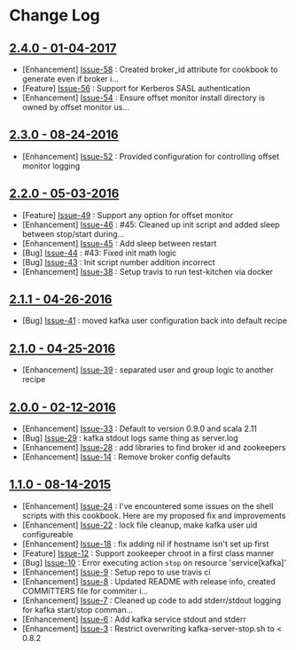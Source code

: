 Change Log
==========

[2.4.0 - 01-04-2017](https://github.com/cerner/cerner_kafka/issues?milestone=9&state=closed)
--------------------------------------------------------------------------------------------

  * [Enhancement] [Issue-58](https://github.com/cerner/cerner_kafka/issues/58) : Created broker_id attribute for cookbook to generate even if broker i…
  * [Feature] [Issue-56](https://github.com/cerner/cerner_kafka/issues/56) : Support for Kerberos SASL authentication
  * [Enhancement] [Issue-54](https://github.com/cerner/cerner_kafka/issues/54) : Ensure offset monitor install directory is owned by offset monitor us…

[2.3.0 - 08-24-2016](https://github.com/cerner/cerner_kafka/issues?milestone=8&state=closed)
--------------------------------------------------------------------------------------------

  * [Enhancement] [Issue-52](https://github.com/cerner/cerner_kafka/issues/52) : Provided configuration for controlling offset monitor logging

[2.2.0 - 05-03-2016](https://github.com/cerner/cerner_kafka/issues?milestone=7&state=closed)
--------------------------------------------------------------------------------------------

  * [Feature] [Issue-49](https://github.com/cerner/cerner_kafka/issues/49) : Support any option for offset monitor
  * [Enhancement] [Issue-46](https://github.com/cerner/cerner_kafka/issues/46) : #45: Cleaned up init script and added sleep between stop/start during…
  * [Enhancement] [Issue-45](https://github.com/cerner/cerner_kafka/issues/45) : Add sleep between restart
  * [Bug] [Issue-44](https://github.com/cerner/cerner_kafka/issues/44) : #43: Fixed init math logic
  * [Bug] [Issue-43](https://github.com/cerner/cerner_kafka/issues/43) : Init script number addition incorrect
  * [Enhancement] [Issue-38](https://github.com/cerner/cerner_kafka/issues/38) : Setup travis to run test-kitchen via docker

[2.1.1 - 04-26-2016](https://github.com/cerner/cerner_kafka/issues?milestone=6&state=closed)
--------------------------------------------------------------------------------------------

  * [Bug] [Issue-41](https://github.com/cerner/cerner_kafka/issues/41) : moved kafka user configuration back into default recipe

[2.1.0 - 04-25-2016](https://github.com/cerner/cerner_kafka/issues?milestone=5&state=closed)
--------------------------------------------------------------------------------------------

  * [Enhancement] [Issue-39](https://github.com/cerner/cerner_kafka/issues/39) : separated user and group logic to another recipe

[2.0.0 - 02-12-2016](https://github.com/cerner/cerner_kafka/issues?milestone=4&state=closed)
--------------------------------------------------------------------------------------------

  * [Enhancement] [Issue-33](https://github.com/cerner/cerner_kafka/issues/33) : Default to version 0.9.0 and scala 2.11
  * [Bug] [Issue-29](https://github.com/cerner/cerner_kafka/issues/29) : kafka stdout logs same thing as server.log
  * [Enhancement] [Issue-28](https://github.com/cerner/cerner_kafka/issues/28) : add libraries to find broker id and zookeepers
  * [Enhancement] [Issue-14](https://github.com/cerner/cerner_kafka/issues/14) : Remove broker config defaults

[1.1.0 - 08-14-2015](https://github.com/cerner/cerner_kafka/issues?milestone=2&state=closed)
--------------------------------------------------------------------------------------------

  * [Enhancement] [Issue-24](https://github.com/cerner/cerner_kafka/issues/24) : I've encountered some issues on the shell scripts with this cookbook. Here are my proposed fix and improvements
  * [Enhancement] [Issue-22](https://github.com/cerner/cerner_kafka/issues/22) : lock file cleanup, make kafka user uid configureable
  * [Enhancement] [Issue-18](https://github.com/cerner/cerner_kafka/issues/18) : fix adding nil if hostname isn't set up first
  * [Feature] [Issue-12](https://github.com/cerner/cerner_kafka/issues/12) : Support zookeeper chroot in a first class manner
  * [Bug] [Issue-10](https://github.com/cerner/cerner_kafka/issues/10) : Error executing action `stop` on resource 'service[kafka]'
  * [Enhancement] [Issue-9](https://github.com/cerner/cerner_kafka/issues/9) : Setup repo to use travis ci
  * [Enhancement] [Issue-8](https://github.com/cerner/cerner_kafka/issues/8) : Updated README with release info, created COMMITTERS file for commiter i...
  * [Enhancement] [Issue-7](https://github.com/cerner/cerner_kafka/issues/7) : Cleaned up code to add stderr/stdout logging for kafka start/stop comman...
  * [Enhancement] [Issue-6](https://github.com/cerner/cerner_kafka/issues/6) : Add kafka service stdout and stderr
  * [Enhancement] [Issue-3](https://github.com/cerner/cerner_kafka/issues/3) : Restrict overwriting kafka-server-stop.sh to < 0.8.2

